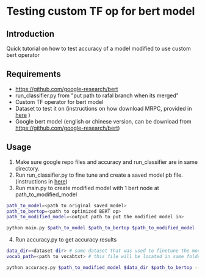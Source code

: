 # Testing custom TF op for bert model

## Introduction

Quick tutorial on how to test accuracy of a model modified to use custom bert operator

## Requirements

- https://github.com/google-research/bert  
- run_classifier.py from "put path to rafal branch when its merged"  
- Custom TF operator for bert model  
- Dataset to test it on (instructions on how download MRPC, provided in [here](https://github.com/intel-sandbox/cesg.bert.utils/tree/master/users/rbogdano/scripts) )  
- Google bert model (english or chinese version, can be download from https://github.com/google-research/bert)  

## Usage 

1. Make sure google repo files and accuracy and run_classifier are in same directory.
2. Run run_classifier.py to fine tune and create a saved model pb file.  (instructions in [here](https://github.com/intel-sandbox/cesg.bert.utils/tree/master/users/rbogdano/scripts))
3. Run main.py to create modified model with 1 bert node at path_to_modified_model

```sh
path_to_model=<path to original saved_model>
path_to_bertop=<path to optimized BERT op>
path_to_modified_model=<output path to put the modified model in>

python main.py $path_to_model $path_to_bertop $path_to_modified_model
```

4. Run accuracy.py to get accuracy results

```sh
data_dir=<dataset dir> # same dataset that was used to finetune the model in run_classifier)
vocab_path=<path to vocabtxt> # this file will be located in same folder as google bert model files, for example in case of english model it will be in folder uncased_L-12_H-768_A-12)

python accuracy.py $path_to_modified_model $data_dir $path_to_bertop --vocab_file=$vocab_path
```

